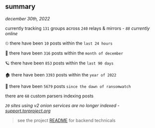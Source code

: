 
## summary
_december 30th, 2022_

currently tracking `131` groups across `240` relays & mirrors - _`88` currently online_

⏲ there have been `10` posts within the `last 24 hours`

🦈 there have been `316` posts within the `month of december`

🪐 there have been `853` posts within the `last 90 days`

🏚 there have been `3393` posts within the `year of 2022`

🦕 there have been `5679` posts `since the dawn of ransomwatch`

there are `68` custom parsers indexing posts

_`20` sites using v2 onion services are no longer indexed - [support.torproject.org](https://support.torproject.org/onionservices/v2-deprecation/)_

> see the project [README](https://github.com/joshhighet/ransomwatch#ransomwatch--) for backend technicals
